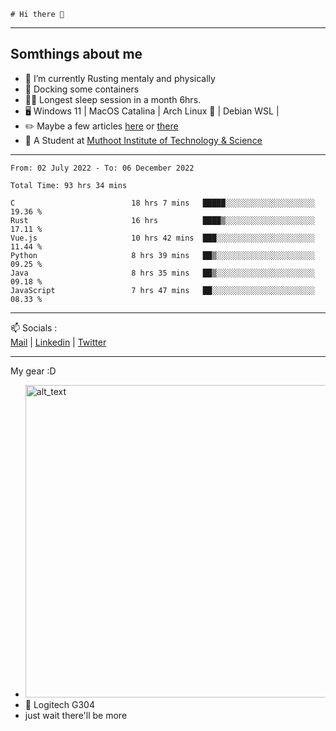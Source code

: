 ```
# Hi there 👋
```

---

## Somthings about me


- 🌱 I’m currently Rusting mentaly and physically
- 🐋 Docking some containers
- 😶‍🌫️ Longest sleep session in a month 6hrs.
- 🖥️ Windows 11 | MacOS Catalina | Arch Linux 🦩 | Debian WSL |
- ✏️ Maybe a few articles [here](https://medium.com/@advaithnarayanan8) or [there](https://medium.com/@advaithnarayanan8)
- 📑 A Student at [Muthoot Institute of Technology & Science](https://mgmits.ac.in/)



---

<!--START_SECTION:waka-->

```text
From: 02 July 2022 - To: 06 December 2022

Total Time: 93 hrs 34 mins

C                          18 hrs 7 mins   █████░░░░░░░░░░░░░░░░░░░░   19.36 %
Rust                       16 hrs          ████▒░░░░░░░░░░░░░░░░░░░░   17.11 %
Vue.js                     10 hrs 42 mins  ███░░░░░░░░░░░░░░░░░░░░░░   11.44 %
Python                     8 hrs 39 mins   ██▒░░░░░░░░░░░░░░░░░░░░░░   09.25 %
Java                       8 hrs 35 mins   ██▒░░░░░░░░░░░░░░░░░░░░░░   09.18 %
JavaScript                 7 hrs 47 mins   ██░░░░░░░░░░░░░░░░░░░░░░░   08.33 %
```

<!--END_SECTION:waka-->

---

📫 Socials :<br>
[Mail](mailto:advaithnarayanan8@gmail.com) | [Linkedin](https://www.linkedin.com/in/advaith-narayanan-a72152214/) | [Twitter](https://twitter.com/advaithnarayan)


--- 
My gear :D

- [<img alt="alt_text" width="500px" src="https://valid.x86.fr/cache/banner/xv24bv-6.png" />](https://valid.x86.fr/xv24bv)
- 🐁 Logitech G304
- just wait there'll be more
